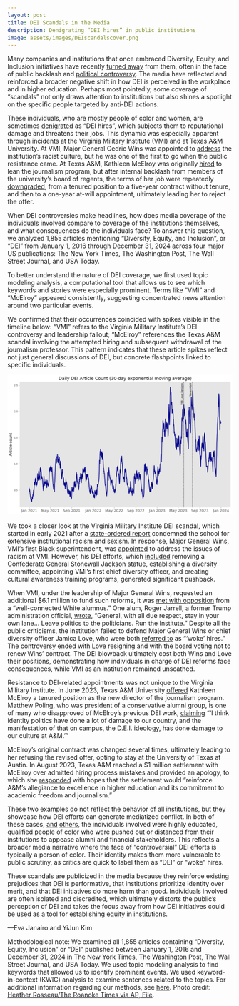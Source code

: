 ```yaml
---
layout: post
title: DEI Scandals in the Media
description: Denigrating “DEI hires” in public institutions
image: assets/images/DEIscandalscover.png
---
```


Many companies and institutions that once embraced Diversity, Equity, and Inclusion initiatives have recently <a href="https://www.washingtonpost.com/business/interactive/2025/dei-companies-sec-filings/"><u>turned away</u></a> from them, often in the face of public backlash and <a href="https://www.cfr.org/blog/trumps-dei-purge-military-puts-us-national-security-risk"><u>political controversy</u></a>. The media have reflected and reinforced a broader negative shift in how DEI is perceived in the workplace and in higher education. Perhaps most pointedly, some coverage of “scandals” not only draws attention to institutions but also shines a spotlight on the specific people targeted by anti-DEI actions. 

These individuals, who are mostly people of color and women, are sometimes <a href="https://www.washingtonpost.com/education/2023/12/15/harvard-president-claudine-gay-race-criticism/"><u>denigrated</u></a> as “DEI hires”, which subjects them to reputational damage and threatens their jobs. This dynamic was especially apparent through incidents at the Virginia Military Institute (VMI) and at Texas A&M University. At VMI, Major General Cedric Wins was appointed to <a href="https://www.washingtonpost.com/local/vmi-report-investigation-racism/2021/06/01/380c08c4-c2cb-11eb-93f5-ee9558eecf4b_story.html"><u>address</u></a> the institution’s racist culture, but he was one of the first to go when the public resistance came. At Texas A&M, Kathleen McElroy was originally <a href="https://www.kagstv.com/article/news/deep-dive-texas/timeline-the-events-that-led-to-texas-ams-failed-hiring-of-kathleen-mcelroy/499-9f60668b-6589-4910-a5c6-5d84f42dbfda?utm_source=chatgpt.com"><u>hired</u></a> to lean the journalism program, but after internal backlash from members of the university’s board of regents, the terms of her job were repeatedly <a href="https://www.texastribune.org/2023/07/11/texas-a-m-kathleen-mcelroy-journalism/"><u>downgraded</u></a>, from a tenured position to a five-year contract without tenure, and then to a one-year at-will appointment, ultimately leading her to reject the offer.

When DEI controversies make headlines, how does media coverage of the individuals involved compare to coverage of the institutions themselves, and what consequences do the individuals face? To answer this question, we analyzed 1,855 articles mentioning “Diversity, Equity, and Inclusion”, or “DEI” from January 1, 2016 through December 31, 2024 across four major US publications: The New York Times, The Washington Post, The Wall Street Journal, and USA Today. 

To better understand the nature of DEI coverage, we first used topic modeling analysis, a computational tool that allows us to see which keywords and stories were especially prominent. Terms like “VMI” and “McElroy” appeared consistently, suggesting concentrated news attention around two particular events. 

We confirmed that their occurrences coincided with spikes visible in the timeline below: “VMI” refers to the Virginia Military Institute’s DEI controversy and leadership fallout; “McElroy” references the Texas A&M scandal involving the attempted hiring and subsequent withdrawal of the journalism professor. This pattern indicates that these article spikes reflect not just general discussions of DEI, but concrete flashpoints linked to specific individuals.


<p class="aligncenter">
 <img src="/assets/images/DEIscandals.png" alt="" class="graph-image">
 </p>
 <style>
.aligncenter {
    text-align: center;
}
</style>

We took a closer look at the Virginia Military Institute DEI scandal, which started in early 2021 after a <a href="https://www.scribd.com/document/510187188/Final-report-of-the-Barnes-Thornburg-LLP-Special-Investigation-Team"><u>state-ordered report</u></a> condemned the school for extensive institutional racism and sexism. In response, Major General Wins, VMI’s first Black superintendent, was <a href="https://richmondfreepress.com/news/2020/nov/19/vmi-appoints-black-interim-superintendent-amid-sha/"><u>appointed</u></a> to address the issues of racism at VMI. However, his DEI efforts, which <a href="https://apnews.com/article/vmi-wins-contract-board-black-superintendent-b2f06a23c925e4ae106ab6da3814a606"><u>included</u></a> removing a Confederate General Stonewall Jackson statue, establishing a diversity committee, appointing VMI’s first chief diversity officer, and creating cultural awareness training programs, generated significant pushback. 

When VMI, under the leadership of Major General Wins, requested an additional $6.1 million to fund such reforms, it was <a href="https://www.washingtonpost.com/dc-md-va/2022/01/28/vmi-wins-facebook-diversity-battle/"><u>met with opposition</u></a> from a “well-connected White alumnus.” One alum, Roger Jarrell, a former Trump administration official, <a href="https://www.washingtonpost.com/dc-md-va/2022/01/28/vmi-wins-facebook-diversity-battle/"><u>wrote</u></a>, “General, with all due respect, stay in your own lane... Leave politics to the politicians. Run the Institute.” Despite all the public criticisms, the institution failed to defend Major General Wins or chief diversity officer Jamica Love, who were both <a href="https://www.washingtonpost.com/dc-md-va/2022/01/28/vmi-wins-facebook-diversity-battle/"><u>referred to</u></a> as “‘woke’ hires.” The controversy ended with Love resigning and with the board voting not to renew Wins’ contract. The DEI blowback ultimately cost both Wins and Love their positions, demonstrating how individuals in charge of DEI reforms face consequences, while VMI as an institution remained unscathed.

Resistance to DEI-related appointments was not unique to the Virginia Military Institute. In June 2023, Texas A&M University <a href="https://www.kagstv.com/article/news/deep-dive-texas/timeline-the-events-that-led-to-texas-ams-failed-hiring-of-kathleen-mcelroy/499-9f60668b-6589-4910-a5c6-5d84f42dbfda?utm_source=chatgpt.com"><u>offered</u></a> Kathleen McElroy a tenured position as the new director of the journalism program. Matthew Poling, who was president of a conservative alumni group, is one of many who disapproved of McElroy’s previous DEI work, <a href="https://www.nytimes.com/2023/07/12/us/texas-a-m-kathleen-mcelroy.html"><u>claiming</u></a> “‘I think identity politics have done a lot of damage to our country, and the manifestation of that on campus, the D.E.I. ideology, has done damage to our culture at A&M.’” 

McElroy’s original contract was changed several times, ultimately leading to her refusing the revised offer, opting to stay at the University of Texas at Austin. In August 2023, Texas A&M reached a $1 million settlement with McElroy over admitted hiring process mistakes and provided an apology, to which she <a href="https://www.theguardian.com/us-news/2023/aug/04/texas-am-settlement-kathleen-mcelroy-black-journalism-professor-dei"><u>responded</u></a> with hopes that the settlement would “reinforce A&M’s allegiance to excellence in higher education and its commitment to academic freedom and journalism.”  

These two examples do not reflect the behavior of all institutions, but they showcase how DEI efforts can generate mediatized conflict. In both of these cases, <a href="https://thegrio.com/2025/03/03/mayor-brandon-scott-dei-hire-anti-dei-movement-throughout-black-history/"><u>and</u></a> <a href="https://www.washingtonpost.com/business/2024/01/05/harvard-claudine-gay-resignation-dei/"><u>others</u></a>, the individuals involved were highly educated, qualified people of color who were pushed out or distanced from their institutions to appease alumni and financial stakeholders. This reflects a broader media narrative where the face of “controversial” DEI efforts is typically a person of color. Their identity makes them more vulnerable to public scrutiny, as critics are quick to label them as “DEI” or “woke” hires. 

These scandals are publicized in the media because they reinforce existing prejudices that DEI is performative, that institutions prioritize identity over merit, and that DEI initiatives do more harm than good. Individuals involved are often isolated and discredited, which ultimately distorts the public’s perception of DEI and takes the focus away from how DEI initiatives could be used as a tool for establishing equity in institutions.

—Eva Janairo and YiJun Kim

Methodological note: We examined all 1,855 articles containing “Diversity, Equity, Inclusion” or “DEI” published between January 1, 2016 and December 31, 2024 in The New York Times, The Washington Post, The Wall Street Journal, and USA Today. We used topic modeling analysis to find keywords that allowed us to identify prominent events. We used keyword-in-context (KWIC) analysis to examine sentences related to the topics. For additional information regarding our methods, see <a href="https://www.mediaandminorities.org/methods/"><u>here</u></a>. Photo credit: <a href="https://apnews.com/article/virginia-military-institute-vmi-love-diversity-inclusion-0dc8cd89773ae162bedef31e2b702b9c"><u>Heather Rosseau/The Roanoke Times via AP, File</u></a>.
